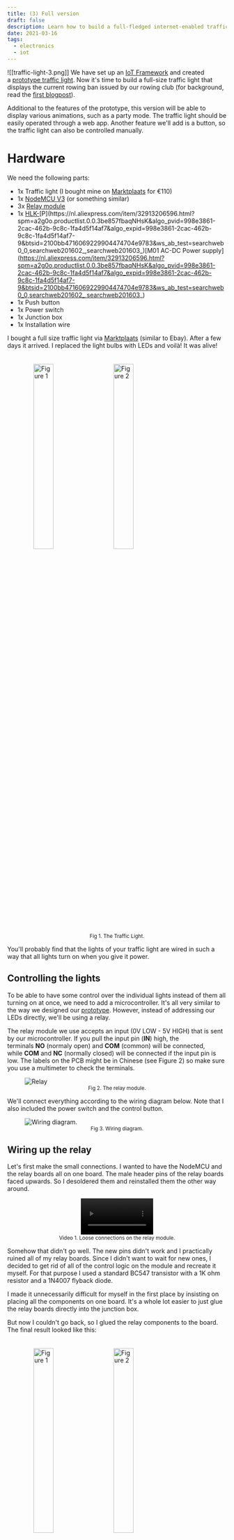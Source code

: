 ```yaml
---
title: (3) Full version
draft: false
description: Learn how to build a full-fledged internet-enabled traffic light.
date: 2021-03-16
tags:
  - electronics
  - iot
---
```

![[traffic-light-3.png]]
We have set up an [IoT Framework](traffic-light-1) and created a [prototype traffic light](traffic-light-2). Now it's time to build a full-size traffic light that displays the current rowing ban issued by our rowing club (for background, read the [first blogpost](traffic-light-1)).

Additional to the features of the prototype, this version will be able to display various animations, such as a party mode. The traffic light should be easily operated through a web app. Another feature we'll add is a button, so the traffic light can also be controlled manually.

# Hardware

We need the following parts:

- 1x Traffic light (I bought mine on [Marktplaats](https://www.marktplaats.nl/) for €110)
- 1x [NodeMCU V3](https://nl.aliexpress.com/item/4000055280006.html?spm=a2g0o.productlist.0.0.5fb27b5eqfQS0w&algo_pvid=eeaf6df4-1304-4ea3-93f4-7bd7a1bd0821&algo_expid=eeaf6df4-1304-4ea3-93f4-7bd7a1bd0821-4&btsid=2100bb4716069226083718443e9783&ws_ab_test=searchweb0_0,searchweb201602_,searchweb201603_) (or something similar)
- 3x [Relay module](https://nl.aliexpress.com/item/4000956019162.html?spm=a2g0o.productlist.0.0.2027ed13Gypgji&algo_pvid=965a5a84-71f7-494c-bc74-b3beef7ead3e&algo_expid=965a5a84-71f7-494c-bc74-b3beef7ead3e-3&btsid=2100bb4716069228422712620e9783&ws_ab_test=searchweb0_0,searchweb201602_,searchweb201603_)
- 1x [HLK-](https://nl.aliexpress.com/item/32913206596.html?spm=a2g0o.productlist.0.0.3be857fbaqNHsK&algo_pvid=998e3861-2cac-462b-9c8c-1fa4d5f14af7&algo_expid=998e3861-2cac-462b-9c8c-1fa4d5f14af7-9&btsid=2100bb4716069229904474704e9783&ws_ab_test=searchweb0_0,searchweb201602_,searchweb201603_)[P](https://nl.aliexpress.com/item/32913206596.html?spm=a2g0o.productlist.0.0.3be857fbaqNHsK&algo_pvid=998e3861-2cac-462b-9c8c-1fa4d5f14af7&algo_expid=998e3861-2cac-462b-9c8c-1fa4d5f14af7-9&btsid=2100bb4716069229904474704e9783&ws_ab_test=searchweb0_0,searchweb201602_,searchweb201603_)[M01 AC-DC Power supply](https://nl.aliexpress.com/item/32913206596.html?spm=a2g0o.productlist.0.0.3be857fbaqNHsK&algo_pvid=998e3861-2cac-462b-9c8c-1fa4d5f14af7&algo_expid=998e3861-2cac-462b-9c8c-1fa4d5f14af7-9&btsid=2100bb4716069229904474704e9783&ws_ab_test=searchweb0_0,searchweb201602_,searchweb201603_)
- 1x Push button
- 1x Power switch
- 1x Junction box
- 1x Installation wire

I bought a full size traffic light via [Marktplaats](https://www.marktplaats.nl/) (similar to Ebay). After a few days it arrived. I replaced the light bulbs with LEDs and voilà! It was alive!


<figure >
	<img src="full-traffic-light-1.jpg" alt="Figure 1" width="33%" style="margin:20px!important">
	<img src="full-traffic-light-2.jpg" alt="Figure 2" width="33%" style="margin:20px!important">
	<figcaption><center><small>Fig 1. The Traffic Light.</center></small></figcaption>
</figure>
You'll probably find that the lights of your traffic light are wired in such a way that all lights turn on when you give it power.

## Controlling the lights

To be able to have some control over the individual lights instead of them all turning on at once, we need to add a microcontroller. It's all very similar to the way we designed our [prototype](https://joszuijderwijk.nl/smart-traffic-light-2/). However, instead of addressing our LEDs directly, we'll be using a relay.

The relay module we use accepts an input (0V LOW - 5V HIGH) that is sent by our microcontroller. If you pull the input pin (**IN**) high, the terminals **NO** (normaly open) and **COM** (common) will be connected, while **COM** and **NC** (normally closed) will be connected if the input pin is low. The labels on the PCB might be in Chinese (see Figure 2) so make sure you use a multimeter to check the terminals.

<figure>
  <img
  src="../../imgs/relay.png"
  alt="Relay">
  <figcaption><center><small>Fig 2. The relay module.</center></small></figcaption>
</figure>

We'll connect everything according to the wiring diagram below. Note that I also included the power switch and the control button.

<figure>
  <img
  src="../../imgs/Schematic_Stoplicht-2_2021-02-20-1.svg"
  alt="Wiring diagram."
  id="fig3">
  <figcaption><center><small>Fig 3. Wiring diagram.</center></small></figcaption>
</figure>

## Wiring up the relay

Let's first make the small connections. I wanted to have the NodeMCU and the relay boards all on one board. The male header pins of the relay boards faced upwards. So I desoldered them and reinstalled them the other way around.


<center>
<video style="width:33%" controls>
  <source src="../../imgs/relay.mp4" type="video/mp4">
  Your browser does not support the video tag.
</video>
</center>
<figcaption><center><small>Video 1. Loose connections on the relay module.</center></small></figcaption>

Somehow that didn't go well. The new pins didn't work and I practically ruined all of my relay boards. Since I didn't want to wait for new ones, I decided to get rid of all of the control logic on the module and recreate it myself. For that purpose I used a standard BC547 transistor with a 1K ohm resistor and a 1N4007 flyback diode.

I made it unnecessarily difficult for myself in the first place by insisting on placing all the components on one board. It's a whole lot easier to just glue the relay boards directly into the junction box.

But now I couldn't go back, so I glued the relay components to the board. The final result looked like this:

<figure >
	<img src="IMG_20201126_021117-1152x1536.jpg" alt="Figure 1" width="33%" style="margin:20px!important">
	<img src="IMG_20201126_021122-1152x1536.jpg" alt="Figure 2" width="33%" style="margin:20px!important">
	<figcaption><center><small>Fig. 4. The relay boards are wired up.</center></small></figcaption>
</figure>

<center>
<video style="width:25%" controls>
  <source src="../../imgs/testing-relay.mp4" type="video/mp4">
  Your browser does not support the video tag.
</video>
</center>
<figcaption><center><small>Video 2. Testing the circuit.</center></small></figcaption>

The push button is connected to a GPIO and GND. Using the internal pull-up (this is done in code), we can detect whether it is pressed.

## Wiring up the lights
While I was working on the relay boards, my friend Marte wired up the lights according to the schematic in [Figure 3](#fig3)

We inserted the microcontroller into the junction box. It was a bit of a hassle to screw all of the installation wires into the terminals because of the lack of space left in the junction box.

<figure >
	<img src="WhatsApp-Image-2021-01-21-at-15.10.50-1-1536x1152.jpeg" alt="Figure 1" width="33%" style="margin:20px!important">
	<img src="WhatsApp-Image-2021-01-21-at-15.10.50-1536x1152.jpeg" alt="Figure 2" width="33%" style="margin:20px!important">
	<figcaption><center><small>Fig.5 : All of the electonics inside the traffic light.</center></small></figcaption>
</figure>As you can see, the Hi-Link AC-DC module is placed outside of the box. This is definitely not the ideal way to attach the module to the case, but the traffic light is not intended for outdoor use anyway.

Aaaaaaaaand it works! Admittedly not after one try... I accidently swapped the green and the red light, so I had to fix that programmatically.

<center>
<video style="width:33%" controls>
  <source src="../../imgs/WhatsApp-Video-2021-01-22-at-19.36.19.mp4" type="video/mp4">
  Your browser does not support the video tag.
</video>
</center>
<figcaption><center><small>Video 3. It's alive!</center></small></figcaption>

# Software

Now we got the hardware part out of the way, we still need software to drive the traffic light.

> 💡**Source:**  The source code for this project is publicly accesible via [GitHub](https://github.com/iovidius/smart-traffic-light/blob/main/stoplicht.ino).

The traffic light has the following features:

- Show the current rowing ban
    - In rowing ban mode, turn on or off the green light, since this light will be on 90% of the time
- Show different animations
- Manual control (i.e. switch modes)
- Remote control
- Firmware updates over the air
- WiFi configuration (through [WiFiManager](http://wifimanager/))
- Turn on or off according to a time scheme

I already discussed and implemented some of these feature in the prototype (MQTT connection, WiFi manager, some animations). In this post I'll focus on the new features.

## Animations

Since the traffic light is placed inside, I thought it'd be cool to add some animation effects so that it could be used while partying or as a decorative light. I included the following animations (see [Video 4](#video4)):

- Party mode (a flashy animation)
- Random mode (lights turn on and off randomly]
- Off mode (all lights are off)
- On mode (all lights are on)

I implemented the animations as a nested array of booleans, each representing the state of one light. The _random_ animation is implemented the following way:

```c
void randomAnimation(){
  int r = random(8) + 1;
  setLights(r % 2, r % 3, r % 4);
}
```

Note that in the implementation above at least one light is always on.

## Manual control

On the side of the traffic light, I added a big red push button. This button makes it possible for a user to interact with the traffic light. The software differentiates between _short_ and _long_ button presses.

A short button press toggles the `showGreen` state. This flag determines whether the green light is shown in 'rowing ban mode'.

A long button press will bring the device in 'animation mode' in which the user can navigate through the animation using short button presses. When arriving at the last animation (ON), the user will be taken back to 'rowing ban mode'.

## Remote control

With [Node-RED](https://nodered.org/) I built a simple dashboard, which makes remote access from anywhere in the world possible.

<figure>
  <img
  src="../../imgs/dashboard.png"
  alt="Dashboard.">
  <figcaption><center><small>Fig 6. Dashboard</center></small></figcaption>
</figure>

This is also where I added the timer. In Node-RED it's very simple to add this functionality. It's generally a good idea to make your devices modular, i.e. accepting input / providing output to be able to add another layer of logic afterwards.

## OTA Updates

Taking apart the whole thing for a software update is a very tedious task. Luckily we have Over The Air (OTA) updates. This practically means that you can upload new firmware through WiFi to your microcontroller.

For that purpose, I used [this Node-RED flow](https://flows.nodered.org/flow/888b4cd95250197eb429b2f40d188185) (modified) together with [this library](https://github.com/esp8266/Arduino/blob/master/libraries/ESP8266httpUpdate/src/ESP8266httpUpdate.h). The latter makes it possible to send a HTTP request to an update server (our Node-RED server!) to ask whether an update is available. It sends its current firmware version that is hardcoded. If the server version is higher, the server will respond with the firmware update. Note that the [WiFiClientSecure](https://github.com/espressif/arduino-esp32/tree/master/libraries/WiFiClientSecure) library is needed when requesting updates from a HTTPS server.

Now, to be able to update OTA, you have to trigger the update check. I added an MQTT topic (`vvb/update`) that leads to the device checking for updates whenever a message is sent to it.

I added the logic for checking the right name of the firmware and the MQTT topic that serves as the update topic (this could also be achieved by specifying the firmware name into a single, defined update topic). This makes it possible to update multiple devices running different firmware. Note that it is also possible to update multiple devices running the same firmware. The JSON file below is an example of a configuration file that I use for the OTA system.

```json
{
   "settings":[
      {
         "name":"stoplicht",
         "topic":"vvb/update",
         "latest":{
            "version":"1.0",
            "file":"/data/firmware/stoplicht/stoplicht_1.0.bin"
         }
      }
   ]
}
```

So, if you want to roll out a firmware update, it's as easy as doing the following steps:

1. Compile the source code to a .bin file
2. Upload the .bin file to the destined folder on your server
3. Edit the JSON file and also upload it to your server
4. Trigger the updater of the traffic light

Steps 2 and 3 could be automated by adding a file uploader to the update system. The full flow is included below.

```json
[{"id":"e9377d19.816dc","type":"http in","z":"f6336577.1bc9f8","name":"Receive Update Request","url":"update","method":"get","upload":false,"swaggerDoc":"","x":130,"y":320,"wires":[["8551578f.8af5d8","a1ae8f2d.f63a1"]]},{"id":"30fd7c07.857824","type":"mqtt out","z":"f6336577.1bc9f8","name":"Update message","topic":"","qos":"1","retain":"true","broker":"e7ca3249.6ee4f","x":1070,"y":200,"wires":[]},{"id":"44277341.eff32c","type":"inject","z":"f6336577.1bc9f8","name":"Trigger update","props":[{"p":"name","v":"stoplicht","vt":"str"}],"repeat":"","crontab":"","once":false,"onceDelay":0.1,"topic":"","x":120,"y":160,"wires":[["eb57067c.d5d248"]]},{"id":"8551578f.8af5d8","type":"switch","z":"f6336577.1bc9f8","name":"Check user agent","property":"req.headers.user-agent","propertyType":"msg","rules":[{"t":"neq","v":"ESP8266-http-Update","vt":"str"},{"t":"else"}],"checkall":"false","repair":false,"outputs":2,"x":390,"y":320,"wires":[["68f30d59.fc2a84"],["ff42fb92.516148"]]},{"id":"68f30d59.fc2a84","type":"change","z":"f6336577.1bc9f8","name":"Forbidden","rules":[{"t":"set","p":"statusCode","pt":"msg","to":"403","tot":"str"},{"t":"set","p":"payload","pt":"msg","to":"Forbidden","tot":"str"}],"action":"","property":"","from":"","to":"","reg":false,"x":1040,"y":320,"wires":[["132eb487.bc16fb"]]},{"id":"132eb487.bc16fb","type":"http response","z":"f6336577.1bc9f8","name":"Response","statusCode":"","headers":{},"x":1340,"y":360,"wires":[]},{"id":"ee2df76.ef08808","type":"change","z":"f6336577.1bc9f8","name":"No Update","rules":[{"t":"set","p":"statusCode","pt":"msg","to":"304","tot":"str"}],"action":"","property":"","from":"","to":"","reg":false,"x":1050,"y":360,"wires":[["132eb487.bc16fb"]]},{"id":"9894e289.9dab4","type":"file in","z":"f6336577.1bc9f8","name":"Load Firmware","filename":"","format":"","sendError":false,"x":1000,"y":500,"wires":[["b4cc75ad.14d338"]]},{"id":"70aba325.bf515c","type":"catch","z":"f6336577.1bc9f8","name":"File error","scope":["9894e289.9dab4"],"uncaught":false,"x":1040,"y":420,"wires":[["1b28cf87.fcf9e","ee2df76.ef08808"]]},{"id":"1b28cf87.fcf9e","type":"debug","z":"f6336577.1bc9f8","name":"Firmware file error","active":true,"tosidebar":true,"console":false,"tostatus":false,"complete":"error","targetType":"msg","statusVal":"","statusType":"auto","x":1370,"y":440,"wires":[]},{"id":"ff42fb92.516148","type":"file in","z":"f6336577.1bc9f8","name":"Load settings","filename":"/data/firmware/settings.json","format":"utf8","sendError":false,"x":490,"y":400,"wires":[["d019f6b2.34a7a8"]]},{"id":"d019f6b2.34a7a8","type":"json","z":"f6336577.1bc9f8","name":"","property":"payload","action":"","pretty":false,"x":630,"y":400,"wires":[["452789ce.c201f8"]]},{"id":"eb57067c.d5d248","type":"file in","z":"f6336577.1bc9f8","name":"Load settings","filename":"/data/firmware/settings.json","format":"utf8","sendError":false,"x":290,"y":160,"wires":[["a0ecf9f0.626ef8"]]},{"id":"a0ecf9f0.626ef8","type":"json","z":"f6336577.1bc9f8","name":"","property":"payload","action":"","pretty":false,"x":430,"y":160,"wires":[["e165242f.f922f8"]]},{"id":"8f069645.1a3b58","type":"comment","z":"f6336577.1bc9f8","name":"","info":"Vergeet niet in te stellen welke firmware er moet worden geüpdatet!\n\nNeem bij vragen contact op met [Jos Zuijderwijk](mailto:hoi@joszuijderwijk.nl).","x":110,"y":120,"wires":[]},{"id":"e165242f.f922f8","type":"function","z":"f6336577.1bc9f8","name":"find fw data","func":"for (var i in msg.payload.settings){\n var item = msg.payload.settings[i]\n if (item.name == msg.name){\n msg.payload = item;\n return msg;\n }\n}\n\n// not found! error\nmsg.payload = \"404\";\nreturn msg;","outputs":1,"noerr":0,"initialize":"","finalize":"","x":590,"y":160,"wires":[["f1531d6a.0657d"]]},{"id":"f1531d6a.0657d","type":"switch","z":"f6336577.1bc9f8","name":"found?","property":"payload","propertyType":"msg","rules":[{"t":"eq","v":"404","vt":"str"},{"t":"else"}],"checkall":"true","repair":false,"outputs":2,"x":730,"y":160,"wires":[["cc91223e.9aec2"],["baa0a8e0.734d98"]]},{"id":"cc91223e.9aec2","type":"debug","z":"f6336577.1bc9f8","name":"Not found!","active":false,"tosidebar":true,"console":false,"tostatus":false,"complete":"true","targetType":"full","statusVal":"","statusType":"auto","x":890,"y":120,"wires":[]},{"id":"baa0a8e0.734d98","type":"change","z":"f6336577.1bc9f8","name":"","rules":[{"t":"set","p":"topic","pt":"msg","to":"payload.topic","tot":"msg"},{"t":"set","p":"payload","pt":"msg","to":"payload.latest.version","tot":"msg"}],"action":"","property":"","from":"","to":"","reg":false,"x":880,"y":200,"wires":[["30fd7c07.857824"]]},{"id":"452789ce.c201f8","type":"function","z":"f6336577.1bc9f8","name":"check fw data","func":"var fw = JSON.parse(msg.req.headers[\"x-esp8266-version\"]);\n\nfor (var i in msg.payload.settings){\n var item = msg.payload.settings[i]\n if (item.name == fw.name){\n \n //check version\n if (item.version == fw.version){\n msg.payload = \"304\";\n return msg;\n }else{\n msg.filename = item.latest.file;\n msg.req = fw;\n return msg;\n }\n\n }\n}\n\n// not found! error\nmsg.payload = \"404\";\nreturn msg;","outputs":1,"noerr":0,"initialize":"","finalize":"","x":620,"y":460,"wires":[["6664c2.0ab02b4"]]},{"id":"6664c2.0ab02b4","type":"switch","z":"f6336577.1bc9f8","name":"check version","property":"payload","propertyType":"msg","rules":[{"t":"eq","v":"404","vt":"str"},{"t":"eq","v":"304","vt":"str"},{"t":"else"}],"checkall":"true","repair":false,"outputs":3,"x":840,"y":400,"wires":[["ee2df76.ef08808"],["ee2df76.ef08808"],["9894e289.9dab4"]]},{"id":"b4cc75ad.14d338","type":"change","z":"f6336577.1bc9f8","name":"Update!","rules":[{"t":"set","p":"statusCode","pt":"msg","to":"200","tot":"str"}],"action":"","property":"","from":"","to":"","reg":false,"x":1160,"y":500,"wires":[["132eb487.bc16fb"]]},{"id":"a1ae8f2d.f63a1","type":"debug","z":"f6336577.1bc9f8","name":"","active":true,"tosidebar":true,"console":false,"tostatus":false,"complete":"true","targetType":"full","statusVal":"","statusType":"auto","x":340,"y":260,"wires":[]},{"id":"e7ca3249.6ee4f","type":"mqtt-broker","name":"Orca Broker","broker":"mqtt.orcaroeien.nl","port":"1883","clientid":"Orca IOT","usetls":false,"compatmode":false,"keepalive":"60","cleansession":true,"birthTopic":"","birthQos":"0","birthPayload":"","closeTopic":"","closeQos":"0","closePayload":"","willTopic":"","willQos":"0","willPayload":""}]
```

# Result

<center>
<iframe id="video4" width="560" height="315" src="https://www.youtube.com/embed/0nWFojlPRRk" frameborder="0" allowfullscreen></iframe>

</center>
<figcaption><center><small>Video 4. Demo of Party Mode / Random Mode.</center></small></figcaption>